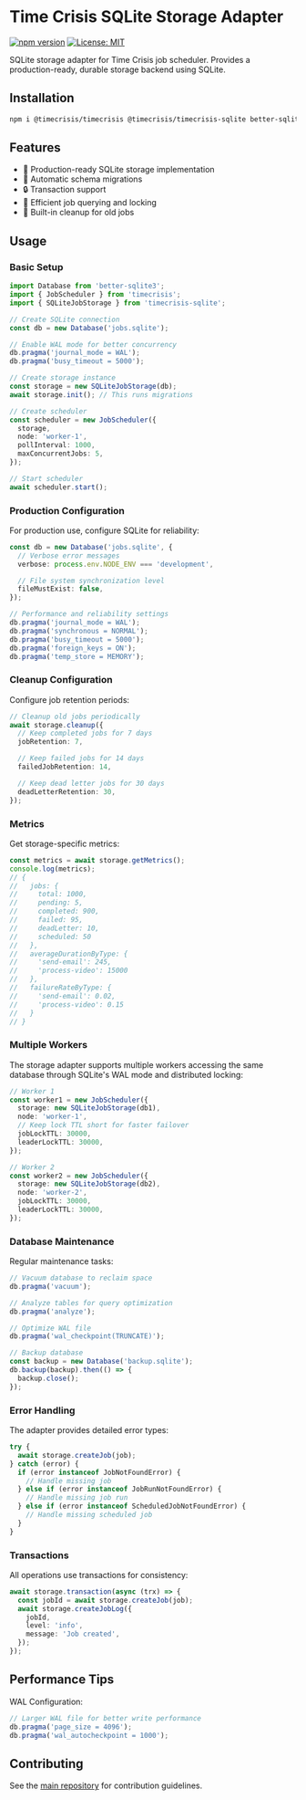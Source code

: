 # Time Crisis SQLite Storage Adapter

[![npm version](https://badge.fury.io/js/timecrisis-sqlite.svg)](https://badge.fury.io/js/timecrisis-sqlite)
[![License: MIT](https://img.shields.io/badge/License-MIT-yellow.svg)](https://opensource.org/licenses/MIT)

SQLite storage adapter for Time Crisis job scheduler. Provides a production-ready, durable storage backend using SQLite.

## Installation

```bash
npm i @timecrisis/timecrisis @timecrisis/timecrisis-sqlite better-sqlite3
```

## Features

- 💾 Production-ready SQLite storage implementation
- 🔄 Automatic schema migrations
- 🔒 Transaction support
- 🚀 Efficient job querying and locking
- 🧹 Built-in cleanup for old jobs

## Usage

### Basic Setup

```typescript
import Database from 'better-sqlite3';
import { JobScheduler } from 'timecrisis';
import { SQLiteJobStorage } from 'timecrisis-sqlite';

// Create SQLite connection
const db = new Database('jobs.sqlite');

// Enable WAL mode for better concurrency
db.pragma('journal_mode = WAL');
db.pragma('busy_timeout = 5000');

// Create storage instance
const storage = new SQLiteJobStorage(db);
await storage.init(); // This runs migrations

// Create scheduler
const scheduler = new JobScheduler({
  storage,
  node: 'worker-1',
  pollInterval: 1000,
  maxConcurrentJobs: 5,
});

// Start scheduler
await scheduler.start();
```

### Production Configuration

For production use, configure SQLite for reliability:

```typescript
const db = new Database('jobs.sqlite', {
  // Verbose error messages
  verbose: process.env.NODE_ENV === 'development',

  // File system synchronization level
  fileMustExist: false,
});

// Performance and reliability settings
db.pragma('journal_mode = WAL');
db.pragma('synchronous = NORMAL');
db.pragma('busy_timeout = 5000');
db.pragma('foreign_keys = ON');
db.pragma('temp_store = MEMORY');
```

### Cleanup Configuration

Configure job retention periods:

```typescript
// Cleanup old jobs periodically
await storage.cleanup({
  // Keep completed jobs for 7 days
  jobRetention: 7,

  // Keep failed jobs for 14 days
  failedJobRetention: 14,

  // Keep dead letter jobs for 30 days
  deadLetterRetention: 30,
});
```

### Metrics

Get storage-specific metrics:

```typescript
const metrics = await storage.getMetrics();
console.log(metrics);
// {
//   jobs: {
//     total: 1000,
//     pending: 5,
//     completed: 900,
//     failed: 95,
//     deadLetter: 10,
//     scheduled: 50
//   },
//   averageDurationByType: {
//     'send-email': 245,
//     'process-video': 15000
//   },
//   failureRateByType: {
//     'send-email': 0.02,
//     'process-video': 0.15
//   }
// }
```

### Multiple Workers

The storage adapter supports multiple workers accessing the same database through SQLite's WAL mode and distributed locking:

```typescript
// Worker 1
const worker1 = new JobScheduler({
  storage: new SQLiteJobStorage(db1),
  node: 'worker-1',
  // Keep lock TTL short for faster failover
  jobLockTTL: 30000,
  leaderLockTTL: 30000,
});

// Worker 2
const worker2 = new JobScheduler({
  storage: new SQLiteJobStorage(db2),
  node: 'worker-2',
  jobLockTTL: 30000,
  leaderLockTTL: 30000,
});
```

### Database Maintenance

Regular maintenance tasks:

```typescript
// Vacuum database to reclaim space
db.pragma('vacuum');

// Analyze tables for query optimization
db.pragma('analyze');

// Optimize WAL file
db.pragma('wal_checkpoint(TRUNCATE)');

// Backup database
const backup = new Database('backup.sqlite');
db.backup(backup).then(() => {
  backup.close();
});
```

### Error Handling

The adapter provides detailed error types:

```typescript
try {
  await storage.createJob(job);
} catch (error) {
  if (error instanceof JobNotFoundError) {
    // Handle missing job
  } else if (error instanceof JobRunNotFoundError) {
    // Handle missing job run
  } else if (error instanceof ScheduledJobNotFoundError) {
    // Handle missing scheduled job
  }
}
```

### Transactions

All operations use transactions for consistency:

```typescript
await storage.transaction(async (trx) => {
  const jobId = await storage.createJob(job);
  await storage.createJobLog({
    jobId,
    level: 'info',
    message: 'Job created',
  });
});
```

## Performance Tips

WAL Configuration:

```typescript
// Larger WAL file for better write performance
db.pragma('page_size = 4096');
db.pragma('wal_autocheckpoint = 1000');
```

## Contributing

See the [main repository](https://github.com/sandrinodimattia/timecrisis) for contribution guidelines.
